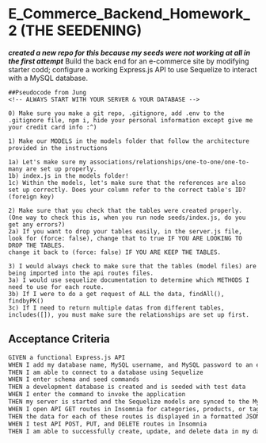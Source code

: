 # E_Commerce_Backend_Homework_2 (THE SEEDENING)
***created a new repo for this because my seeds were not working at all in the first attempt***
Build the back end for an e-commerce site by modifying starter codd; configure a working Express.js API to use Sequelize to interact with a MySQL database.

````````````````````````
##Pseudocode from Jung
<!-- ALWAYS START WITH YOUR SERVER & YOUR DATABASE -->

0) Make sure you make a git repo, .gitignore, add .env to the .gitignore file, npm i, hide your personal information except give me your credit card info :^) 

1) Make our MODELS in the models folder that follow the architecture 
provided in the instructions

1a) Let's make sure my associations/relationships/one-to-one/one-to-many are set up properly. 
1b) index.js in the models folder!
1c) Within the models, let's make sure that the references are also set up correctly. Does your column refer to the correct table's ID? (foreign key)

2) Make sure that you check that the tables were created properly. (One way to check this is, when you run node seeds/index.js, do you get any errors?)
2a) If you want to drop your tables easily, in the server.js file, look for (force: false), change that to true IF YOU ARE LOOKING TO DROP THE TABLES. 
change it back to (force: false) IF YOU ARE KEEP THE TABLES. 

3) I would always check to make sure that the tables (model files) are being imported into the api routes files.
3a) I would use sequelize documentation to determine which METHODS I need to use for each route.
3b) If I were to do a get request of ALL the data, findAll(), findbyPK()
3c) If I need to return multiple datas from different tables, includes([]), you must make sure the relationships are set up first. 
```````````````````````````````````

## Acceptance Criteria

```md
GIVEN a functional Express.js API
WHEN I add my database name, MySQL username, and MySQL password to an environment variable file
THEN I am able to connect to a database using Sequelize
WHEN I enter schema and seed commands
THEN a development database is created and is seeded with test data
WHEN I enter the command to invoke the application
THEN my server is started and the Sequelize models are synced to the MySQL database
WHEN I open API GET routes in Insomnia for categories, products, or tags
THEN the data for each of these routes is displayed in a formatted JSON
WHEN I test API POST, PUT, and DELETE routes in Insomnia
THEN I am able to successfully create, update, and delete data in my database
```
